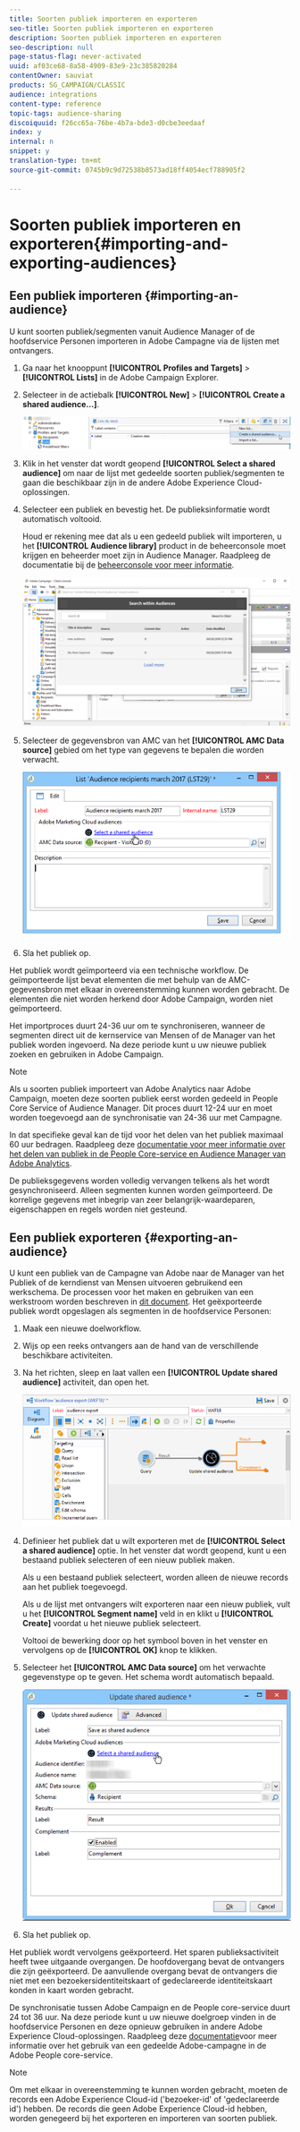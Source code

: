 ```yaml
---
title: Soorten publiek importeren en exporteren
seo-title: Soorten publiek importeren en exporteren
description: Soorten publiek importeren en exporteren
seo-description: null
page-status-flag: never-activated
uuid: af03ce68-8a58-4909-83e9-23c385820284
contentOwner: sauviat
products: SG_CAMPAIGN/CLASSIC
audience: integrations
content-type: reference
topic-tags: audience-sharing
discoiquuid: f26cc65a-76be-4b7a-bde3-d0cbe3eedaaf
index: y
internal: n
snippet: y
translation-type: tm+mt
source-git-commit: 0745b9c9d72538b8573ad18ff4054ecf788905f2

---
```



# Soorten publiek importeren en exporteren{#importing-and-exporting-audiences}

## Een publiek importeren {#importing-an-audience}

U kunt soorten publiek/segmenten vanuit Audience Manager of de hoofdservice Personen importeren in Adobe Campagne via de lijsten met ontvangers.

1. Ga naar het knooppunt **[!UICONTROL Profiles and Targets]** > **[!UICONTROL Lists]** in de Adobe Campaign Explorer.
1. Selecteer in de actiebalk **[!UICONTROL New]** > **[!UICONTROL Create a shared audience...]**.

   ![](assets/aam_import_audience.png)

1. Klik in het venster dat wordt geopend **[!UICONTROL Select a shared audience]** om naar de lijst met gedeelde soorten publiek/segmenten te gaan die beschikbaar zijn in de andere Adobe Experience Cloud-oplossingen.
1. Selecteer een publiek en bevestig het. De publieksinformatie wordt automatisch voltooid.

   Houd er rekening mee dat als u een gedeeld publiek wilt importeren, u het **[!UICONTROL Audience library]** product in de beheerconsole moet krijgen en beheerder moet zijn in Audience Manager. Raadpleeg de documentatie bij de [beheerconsole voor meer informatie](https://helpx.adobe.com/enterprise/managing/user-guide.html).

   ![](assets/aam_import_audience_3.png)

1. Selecteer de gegevensbron van AMC van het **[!UICONTROL AMC Data source]** gebied om het type van gegevens te bepalen die worden verwacht.

   ![](assets/aam_import_audience_2.png)

1. Sla het publiek op.

Het publiek wordt geïmporteerd via een technische workflow. De geïmporteerde lijst bevat elementen die met behulp van de AMC-gegevensbron met elkaar in overeenstemming kunnen worden gebracht. De elementen die niet worden herkend door Adobe Campaign, worden niet geïmporteerd.

Het importproces duurt 24-36 uur om te synchroniseren, wanneer de segmenten direct uit de kernservice van Mensen of de Manager van het publiek worden ingevoerd. Na deze periode kunt u uw nieuwe publiek zoeken en gebruiken in Adobe Campaign.

>[!NOTE]
>
>Als u soorten publiek importeert van Adobe Analytics naar Adobe Campaign, moeten deze soorten publiek eerst worden gedeeld in People Core Service of Audience Manager. Dit proces duurt 12-24 uur en moet worden toegevoegd aan de synchronisatie van 24-36 uur met Campagne.
>
>In dat specifieke geval kan de tijd voor het delen van het publiek maximaal 60 uur bedragen. Raadpleeg deze [documentatie voor meer informatie over het delen van publiek in de People Core-service en Audience Manager van Adobe Analytics](https://marketing.adobe.com/resources/help/en_US/mcloud/t_publish_audience_segment.html).

De publieksgegevens worden volledig vervangen telkens als het wordt gesynchroniseerd. Alleen segmenten kunnen worden geïmporteerd. De korrelige gegevens met inbegrip van zeer belangrijk-waardeparen, eigenschappen en regels worden niet gesteund.

## Een publiek exporteren {#exporting-an-audience}

U kunt een publiek van de Campagne van Adobe naar de Manager van het Publiek of de kerndienst van Mensen uitvoeren gebruikend een werkschema. De processen voor het maken en gebruiken van een werkstroom worden beschreven in [dit document](../../workflow/using/building-a-workflow.md). Het geëxporteerde publiek wordt opgeslagen als segmenten in de hoofdservice Personen:

1. Maak een nieuwe doelworkflow.
1. Wijs op een reeks ontvangers aan de hand van de verschillende beschikbare activiteiten.
1. Na het richten, sleep en laat vallen een **[!UICONTROL Update shared audience]** activiteit, dan open het.

   ![](assets/aam_export_example.png)

1. Definieer het publiek dat u wilt exporteren met de **[!UICONTROL Select a shared audience]** optie. In het venster dat wordt geopend, kunt u een bestaand publiek selecteren of een nieuw publiek maken.

   Als u een bestaand publiek selecteert, worden alleen de nieuwe records aan het publiek toegevoegd.

   Als u de lijst met ontvangers wilt exporteren naar een nieuw publiek, vult u het **[!UICONTROL Segment name]** veld in en klikt u **[!UICONTROL Create]** voordat u het nieuwe publiek selecteert.

   Voltooi de bewerking door op het symbool boven in het venster en vervolgens op de **[!UICONTROL OK]** knop te klikken.

1. Selecteer het **[!UICONTROL AMC Data source]** om het verwachte gegevenstype op te geven. Het schema wordt automatisch bepaald.

   ![](assets/aam_export_audience_activity.png)

1. Sla het publiek op.

Het publiek wordt vervolgens geëxporteerd. Het sparen publieksactiviteit heeft twee uitgaande overgangen. De hoofdovergang bevat de ontvangers die zijn geëxporteerd. De aanvullende overgang bevat de ontvangers die niet met een bezoekersidentiteitskaart of gedeclareerde identiteitskaart konden in kaart worden gebracht.

De synchronisatie tussen Adobe Campaign en de People core-service duurt 24 tot 36 uur. Na deze periode kunt u uw nieuwe doelgroep vinden in de hoofdservice Personen en deze opnieuw gebruiken in andere Adobe Experience Cloud-oplossingen. Raadpleeg deze [documentatie](https://marketing.adobe.com/resources/help/en_US/mcloud/t_audience_create.html)voor meer informatie over het gebruik van een gedeelde Adobe-campagne in de Adobe People core-service.

>[!NOTE]
>
>Om met elkaar in overeenstemming te kunnen worden gebracht, moeten de records een Adobe Experience Cloud-id (&#39;bezoeker-id&#39; of &#39;gedeclareerde id&#39;) hebben. De records die geen Adobe Experience Cloud-id hebben, worden genegeerd bij het exporteren en importeren van soorten publiek.

